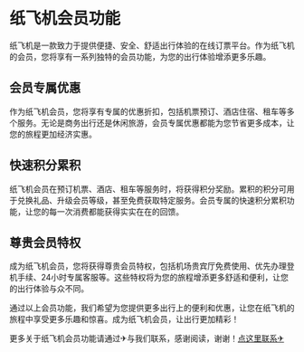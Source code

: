 # 纸飞机会员功能

纸飞机是一款致力于提供便捷、安全、舒适出行体验的在线订票平台。作为纸飞机的会员，您将享有一系列独特的会员功能，为您的出行体验增添更多乐趣。

## 会员专属优惠

作为纸飞机会员，您将享有专属的优惠折扣，包括机票预订、酒店住宿、租车等多个服务。无论是商务出行还是休闲旅游，会员专属优惠都能为您节省更多成本，让您的旅程更加经济实惠。

## 快速积分累积

纸飞机会员在预订机票、酒店、租车等服务时，将获得积分奖励。累积的积分可用于兑换礼品、升级会员等级，甚至免费获取特定服务。会员专属的快速积分累积功能，让您的每一次消费都能获得实实在在的回馈。

## 尊贵会员特权

成为纸飞机会员，您将获得尊贵会员特权，包括机场贵宾厅免费使用、优先办理登机手续、24小时专属客服等。这些特权将为您的旅程增添更多舒适和便利，让您的出行体验与众不同。

通过以上会员功能，我们希望为您提供更多出行上的便利和优惠，让您在纸飞机的旅程中享受更多乐趣和惊喜。成为纸飞机会员，让出行更加精彩！

更多关于纸飞机会员功能请通过✈与我们联系，感谢阅读，谢谢！[点这里联系✈](https://sms.k02.cc)
